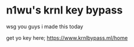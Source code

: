 # n1wu's krnl key bypass

wsg you guys i made this today 

get yo key here; https://www.krnlbypass.ml/home
